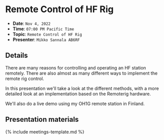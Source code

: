 # Remote Control of HF Rig

* **Date**: `Nov 4, 2022`
* **Time**: `07:00 PM Pacific Time`
* **Topic**: `Remote Control of HF Rig`
* **Presenter**: `Mikko Sannala AB6RF`

## Details

There are many reasons for controlling and operating an HF station
remotely. There are also almost as many different ways to implement the remote rig control.

In this presentation we'll take a look at the different methods, with a more detailed look at an implementation based on the Remoterig hardware.

We'll also do a live demo using my OH1G remote station in Finland.

## Presentation materials

{% include meetings-template.md %}


